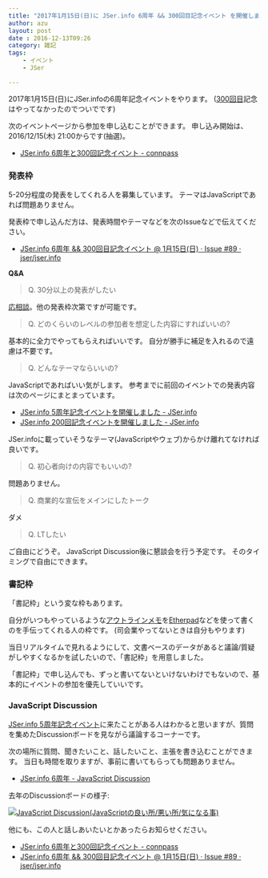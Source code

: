 ```yaml
---
title: "2017年1月15日(日)に JSer.info 6周年 && 300回目記念イベント を開催します"
author: azu
layout: post
date : 2016-12-13T09:26
category: 雑記
tags:
    - イベント
    - JSer

---
```


2017年1月15日(日)にJSer.infoの6周年記念イベントをやります。
([300回目](https://jser.info/2016/10/10/300posts/ "300回目")記念はやってなかったのでついでです)

次のイベントページから参加を申し込むことができます。
申し込み開始は、2016/12/15(木) 21:00からです(抽選)。

- [JSer.info 6周年と300回記念イベント - connpass](https://jser.connpass.com/event/46997/ "JSer.info 6周年と300回記念イベント - connpass")

### 発表枠

5-20分程度の発表をしてくれる人を募集しています。
テーマはJavaScriptであれば問題ありません。

発表枠で申し込んだ方は、発表時間やテーマなどを次のIssueなどで伝えてください。

- [JSer.info 6周年 && 300回目記念イベント @ 1月15日(日) · Issue #89 · jser/jser.info](https://github.com/jser/jser.info/issues/89)

**Q&A**

> Q. 30分以上の発表がしたい

[応相談](https://github.com/jser/jser.info/issues/89)。他の発表枠次第ですが可能です。

> Q. どのくらいのレベルの参加者を想定した内容にすればいいの?

基本的に全力でやってもらえればいいです。
自分が勝手に補足を入れるので遠慮は不要です。

> Q. どんなテーマならいいの?

JavaScriptであればいい気がします。
参考までに前回のイベントでの発表内容は次のページにまとまっています。

- [JSer.info 5周年記念イベントを開催しました - JSer.info](https://jser.info/2016/01/16/jser-5years/)
- [JSer.info 200回記念イベントを開催しました - JSer.info](https://jser.info/2014/11/02/jser200/)

JSer.infoに載っていそうなテーマ(JavaScriptやウェブ)からかけ離れてなければ良いです。

> Q. 初心者向けの内容でもいいの?

問題ありません。

> Q. 商業的な宣伝をメインにしたトーク

ダメ

> Q. LTしたい

ご自由にどうぞ。
JavaScript Discussion後に懇談会を行う予定です。
そのタイミングで自由にできます。

### 書記枠

「書記枠」という変な枠もあります。

自分がいつもやっているような[アウトラインメモ](http://efcl.info/tags/?q=%E3%82%A4%E3%83%99%E3%83%B3%E3%83%88)を[Etherpad](http://etherpad.org/ "Etherpad")などを使って書くのを手伝ってくれる人の枠です。
(司会業やってないときは自分もやります)

当日リアルタイムで見れるようにして、文書ベースのデータがあると議論/質疑がしやすくなるかを試したいので、「書記枠」を用意しました。

「書記枠」で申し込んでも、ずっと書いてないといけないわけでもないので、基本的にイベントの参加を優先していいです。

### JavaScript Discussion

[JSer.info 5周年記念イベント](https://jser.info/2016/01/16/jser-5years/ "JSer.info 5周年記念イベント")に来たことがある人はわかると思いますが、質問を集めたDiscussionボードを見ながら議論するコーナーです。

次の場所に質問、聞きたいこと、話したいこと、主張を書き込むことができます。
当日も時間を取りますが、事前に書いてもらっても問題ありません。

- [JSer.info 6周年 - JavaScript Discussion](https://app.sli.do/event/bkry5ojl/ask "JSer.info 6周年 - JavaScript Discussion")

去年のDiscussionボードの様子:

[![JavaScript Discussion(JavaScriptの良い所/悪い所/気になる事)](https://monosnap.com/file/z2VC0MmCQKox5DjQXlvOpNaYQjVhum.png)](https://app.sli.do/event/0egbwyxz/ask)

他にも、この人と話しあいたいとかあったらお知らせください。

- [JSer.info 6周年と300回記念イベント - connpass](https://jser.connpass.com/event/46997/ "JSer.info 6周年と300回記念イベント - connpass")
- [JSer.info 6周年 && 300回目記念イベント @ 1月15日(日) · Issue #89 · jser/jser.info](https://github.com/jser/jser.info/issues/89 "JSer.info 6周年 &amp;&amp; 300回目記念イベント @ 1月15日(日) · Issue #89 · jser/jser.info")
